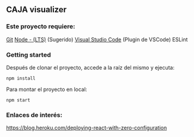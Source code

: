 ## CAJA visualizer

### Este proyecto requiere:
[Git](https://git-scm.com/)
[Node - (LTS)](https://nodejs.org/es/)
(Sugerido) [Visual Studio Code](https://code.visualstudio.com/)
(Plugin de VSCode) ESLint

### Getting started
Después de clonar el proyecto, accede a la raíz del mismo y ejecuta:
```
npm install
```
Para montar el proyecto en local:
```
npm start
```

### Enlaces de interés:
https://blog.heroku.com/deploying-react-with-zero-configuration
